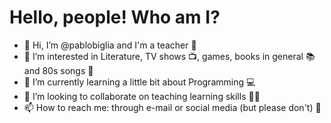 # Hello, people! Who am I?

- 👋 Hi, I’m @pablobiglia and I'm a teacher 🧔‍
- 👀 I’m interested in Literature, TV shows 📺, games, books in general 📚 and 80s songs 🎵
- 🌱 I’m currently learning a little bit about Programming 💻
- 💞️ I’m looking to collaborate on teaching learning skills 👨‍🏫
- 📫 How to reach me: through e-mail or social media (but please don't) 🛑

<!---
pablobiglia/pablobiglia is a ✨ special ✨ repository because its `README.md` (this file) appears on your GitHub profile.
You can click the Preview link to take a look at your changes.
--->
